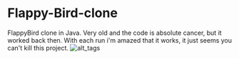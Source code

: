 # Flappy-Bird-clone
FlappyBird clone in Java.
Very old and the code is absolute cancer, but it worked back then. 
With each run i'm amazed that it works, it just seems you can't kill this project.
![alt_tags](https://thumbs.gfycat.com/MeanLimpingBull-size_restricted.gif)
